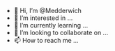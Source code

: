 - 👋 Hi, I’m @Medderwich
- 👀 I’m interested in ...
- 🌱 I’m currently learning ...
- 💞️ I’m looking to collaborate on ...
- 📫 How to reach me ...

<!---
Medderwich/Medderwich is a ✨ special ✨ repository because its `README.md` (this file) appears on your GitHub profile.
You can click the Preview link to take a look at your changes.
--->
